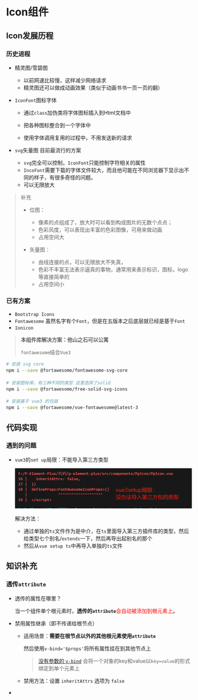 # Icon组件

## Icon发展历程

### 历史进程

- 精灵图/雪碧图
  - 以前网速比较慢，这样减少网络请求
  - 精灵图还可以做成动画效果（类似于动画书书一页一页的翻）

- `IconFont`图标字体
  
  - 通过`class`加伪类将字体图标插入到Html文档中

  - 把各种图标整合到一个字体中
  - 使用字体调用复用的过程中，不用发送新的请求
  
- `svg`矢量图 目前最流行的方案
  
  - `svg`完全可以控制，`IconFont`只能控制字符相关的属性
  - `IncoFont`需要下载的字体文件较大，而且他可能在不同浏览器下显示出不同的样子，有很多奇怪的问题。
  - 可以无限放大
  

> 补充
>
> - 位图：
>   - 像素的点组成了，放大时可以看到构成图片的无数个点点；
>   - 色彩风度，可以表现出丰富的色彩图像，可用来做动画
>   - 占用空间大
>
> - 矢量图：
>   - 由线连接的点，可以无限放大不失真，
>   - 色彩不丰富无法表示逼真的事物，通常用来表示标识，图标，logo等直接简单的
>   - 占用空间小

### 已有方案

- `Bootstrap Icons`
- `Fontawesome` 虽然名字有个`Font`，但是在五版本之后底层就已经是基于`Font`
- `Ionicon` 

> **本组件库解决方案：他山之石可以公寓**
>
> `fontawesome`结合`Vue3`

```sh
# 安装 svg core 
npm i --save @fortawesome/fontawesome-svg-core

# 安装图标库，有三种不同的类型 这里选择了solid
npm i --save @fortawesome/free-solid-svg-icons

# 安装基于 vue3 的包装
npm i --save @fortawesome/vue-fontawesome@latest-3
```

## 代码实现

### 遇到的问题

- `vue3`的`set up`局限：不能导入第三方类型

  ![image-20231012230613754](2023-10-11-Icon组件.assets/image-20231012230613754.png)

  解决方法：

  - 通过单独的`ts`文件作为是中介，在`ts`里面导入第三方插件库的类型，然后给类型七个别名/`extends`一下，然后再导出起别名的那个
  - 然后从`vue setup ts`中再导入单独的`ts`文件





## 知识补充

### 透传`attribute`

- 透传的属性在哪里？

  当一个组件单个根元素时，**透传的`attribute`**<font color=red>会自动被添加到根元素上</font>。

- 禁用属性继承（即不传递给根节点）

  - 适用场景：**需要在根节点以外的其他根元素使用`attribute`**

    然后使用`v-bind='$props'`将所有属性挂在到其他节点上

    >[没有参数的 `v-bind`](https://cn.vuejs.org/guide/essentials/template-syntax.html#dynamically-binding-multiple-attributes) 会将一个对象的key和value以`key=value`的形式绑定到单个元素上

  - 禁用方法：设置 `inheritAttrs` 选项为 `false`

- 

